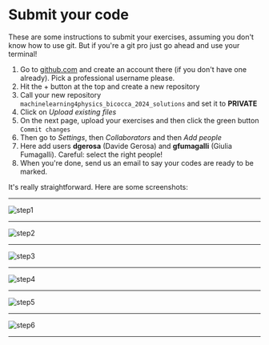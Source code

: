 # Submit your code

These are some instructions to submit your exercises, assuming you don't know how to use git. But if you're a git pro just go ahead and use your terminal! 

1. Go to [github.com](www.github.com) and create an account there (if you don't have one already). Pick a professional username please.
2. Hit the + button at the top and create a new repository
3. Call your new repository `machinelearning4physics_bicocca_2024_solutions` and set it to **PRIVATE**
4. Click on *Upload existing files*
5. On the next page, upload your exercises and then click the green button `Commit changes`
6. Then go to *Settings*, then *Collaborators* and then *Add people*
7. Here add users **dgerosa** (Davide Gerosa) and **gfumagalli** (Giulia Fumagalli). Careful: select the right people!
8. When you're done, send us an email to say your codes are ready to be marked.




It's really straightforward. Here are some screenshots: 

-----

![step1](https://github.com/dgerosa/machinelearning4physics_bicocca_2024/assets/7237041/c6f99c35-6ca0-40aa-b8c4-f28ccb3156e1)

-----

![step2](https://github.com/dgerosa/machinelearning4physics_bicocca_2024/assets/7237041/8bf2d3f6-84fd-4840-aaa7-0ee4278c62fd)

-----

![step3](https://github.com/dgerosa/machinelearning4physics_bicocca_2024/assets/7237041/e2a03f0c-5ea0-4cf8-aeaa-ea7c359edc4d)

-----

![step4](https://github.com/dgerosa/machinelearning4physics_bicocca_2024/assets/7237041/ea66c7af-fe42-479f-95bc-a804e2d34fee)

-----

![step5](https://github.com/dgerosa/machinelearning4physics_bicocca_2024/assets/7237041/d9ccfa6c-a5b2-482b-8919-6ed88f045642)

-----

![step6](https://github.com/dgerosa/machinelearning4physics_bicocca_2024/assets/7237041/acfe6c62-af00-4a41-8db9-e6e559196e6f)

-----
